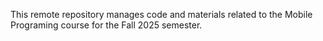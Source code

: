 This remote repository manages code and materials related to the Mobile Programing course for the Fall 2025 semester.




